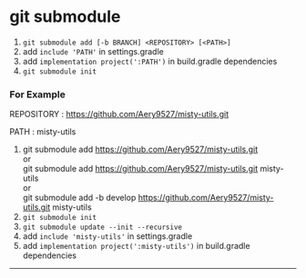 # git submodule

1. `git submodule add [-b BRANCH] <REPOSITORY> [<PATH>]`
2. add `include 'PATH'` in settings.gradle
4. add `implementation project(':PATH')` in build.gradle dependencies
4. `git submodule init`

### For Example

REPOSITORY : https://github.com/Aery9527/misty-utils.git

PATH : misty-utils

1. git submodule add https://github.com/Aery9527/misty-utils.git \
   or \
   git submodule add https://github.com/Aery9527/misty-utils.git misty-utils \
   or \
   git submodule add -b develop https://github.com/Aery9527/misty-utils.git misty-utils
2. `git submodule init`
3. `git submodule update --init --recursive`
4. add `include 'misty-utils'` in settings.gradle
5. add `implementation project(':misty-utils')` in build.gradle dependencies

---
